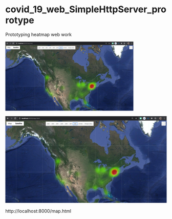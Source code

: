 # covid_19_web_SimpleHttpServer_prorotype
Prototyping heatmap web work

<img src="screenshot.png" width="400">

![screenshot](screenshot.png)

http://localhost:8000/map.html
